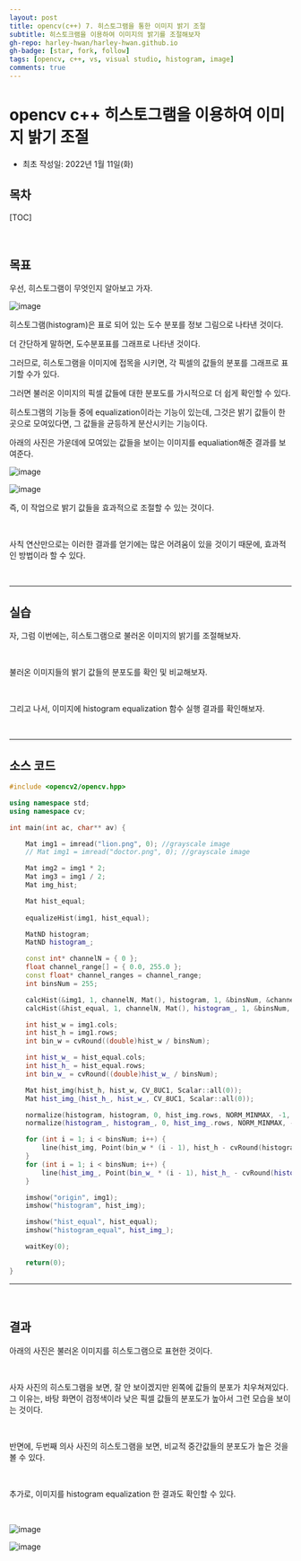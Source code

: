 ```yaml
---
layout: post
title: opencv(c++) 7. 히스토그램을 통한 이미지 밝기 조절
subtitle: 히스토크램을 이용하여 이미지의 밝기를 조절해보자
gh-repo: harley-hwan/harley-hwan.github.io
gh-badge: [star, fork, follow]
tags: [opencv, c++, vs, visual studio, histogram, image]
comments: true
---
```


# opencv c++ 히스토그램을 이용하여 이미지 밝기 조절                     

- 최초 작성일: 2022년 1월 11일(화)

## 목차

[TOC]

<br/>

## 목표

우선, 히스토그램이 무엇인지 알아보고 가자.

![image](https://user-images.githubusercontent.com/68185569/148867411-5bda7371-5133-46c7-b1cc-cedfa49e8e82.png)

히스토그램(histogram)은 표로 되어 있는 도수 분포를 정보 그림으로 나타낸 것이다.
<br/>

더 간단하게 말하면, 도수분포표를 그래프로 나타낸 것이다.
<br/>

그러므로, 히스토그램을 이미지에 접목을 시키면, 각 픽셀의 값들의 분포를 그래프로 표기할 수가 있다. 
<br/>

그러면 불러온 이미지의 픽셀 값들에 대한 분포도를 가시적으로 더 쉽게 확인할 수 있다.
<br/>

히스토그램의 기능들 중에 equalization이라는 기능이 있는데, 그것은 밝기 값들이 한 곳으로 모여있다면, 그 값들을 균등하게 분산시키는 기능이다.
<br/>

아래의 사진은 가운데에 모여있는 값들을 보이는 이미지를 equaliation해준 결과를 보여준다.

![image](https://user-images.githubusercontent.com/68185569/148868932-2f723af4-bdad-47da-86e2-12375b7ae864.png)

![image](https://user-images.githubusercontent.com/68185569/148869035-01eddc2a-5a00-4f4b-9ab5-0721040fe6ba.png)

즉, 이 작업으로 밝기 값들을 효과적으로 조절할 수 있는 것이다. 

<br/>

사칙 연산만으로는 이러한 결과를 얻기에는 많은 어려움이 있을 것이기 때문에, 효과적인 방법이라 할 수 있다.

<br/>
 
---

## 실습

자, 그럼 이번에는, 히스토그램으로 불러온 이미지의 밝기를 조절해보자.

<br/>

불러온 이미지들의 밝기 값들의 분포도를 확인 및 비교해보자.

<br/>

그리고 나서, 이미지에 histogram equalization 함수 실행 결과를 확인해보자.

<br/>

---

## 소스 코드

```c++
#include <opencv2/opencv.hpp>

using namespace std;
using namespace cv;

int main(int ac, char** av) {

	Mat img1 = imread("lion.png", 0); //grayscale image
	// Mat img1 = imread("doctor.png", 0); //grayscale image

	Mat img2 = img1 * 2;
	Mat img3 = img1 / 2;
	Mat img_hist;

	Mat hist_equal;
	
	equalizeHist(img1, hist_equal);

	MatND histogram;
	MatND histogram_;

	const int* channelN = { 0 };
	float channel_range[] = { 0.0, 255.0 };
	const float* channel_ranges = channel_range;
	int binsNum = 255;

	calcHist(&img1, 1, channelN, Mat(), histogram, 1, &binsNum, &channel_ranges);
	calcHist(&hist_equal, 1, channelN, Mat(), histogram_, 1, &binsNum, &channel_ranges);

	int hist_w = img1.cols;
	int hist_h = img1.rows;
	int bin_w = cvRound((double)hist_w / binsNum);

	int hist_w_ = hist_equal.cols;
	int hist_h_ = hist_equal.rows;
	int bin_w_ = cvRound((double)hist_w_ / binsNum);

	Mat hist_img(hist_h, hist_w, CV_8UC1, Scalar::all(0));
	Mat hist_img_(hist_h_, hist_w_, CV_8UC1, Scalar::all(0));

	normalize(histogram, histogram, 0, hist_img.rows, NORM_MINMAX, -1, Mat());
	normalize(histogram_, histogram_, 0, hist_img_.rows, NORM_MINMAX, -1, Mat());

	for (int i = 1; i < binsNum; i++) {
		line(hist_img, Point(bin_w * (i - 1), hist_h - cvRound(histogram.at<float>(i - 1))), Point(bin_w * (i), hist_h - cvRound(histogram.at<float>(i))), Scalar(255, 0, 0), 1, 8, 0);
	}
	for (int i = 1; i < binsNum; i++) {
		line(hist_img_, Point(bin_w_ * (i - 1), hist_h_ - cvRound(histogram_.at<float>(i - 1))), Point(bin_w_ * (i), hist_h_ - cvRound(histogram_.at<float>(i))), Scalar(255, 0, 0), 1, 8, 0);
	}

	imshow("origin", img1);
	imshow("histogram", hist_img);

	imshow("hist_equal", hist_equal);
	imshow("histogram_equal", hist_img_);

	waitKey(0);

	return(0);
}
```

---

<br/>

## 결과

아래의 사진은 불러온 이미지를 히스토그램으로 표현한 것이다.

<br/>

사자 사진의 히스토그램을 보면, 잘 안 보이겠지만 왼쪽에 값들의 분포가 치우쳐져있다. 그 이유는, 바탕 화면이 검정색이라 낮은 픽셀 값들의 분포도가 높아서 그런 모습을 보이는 것이다.

<br/>

반면에, 두번째 의사 사진의 히스토그램을 보면, 비교적 중간값들의 분포도가 높은 것을 볼 수 있다. 

<br/>

추가로, 이미지를 histogram equalization 한 결과도 확인할 수 있다.

<br/>

![image](https://user-images.githubusercontent.com/68185569/148870653-cbea65a3-6966-4b9d-a750-5a1ab5e004e7.png)


![image](https://user-images.githubusercontent.com/68185569/148870489-2adada33-dd69-4291-82ee-ef8649f1ad3d.png)



